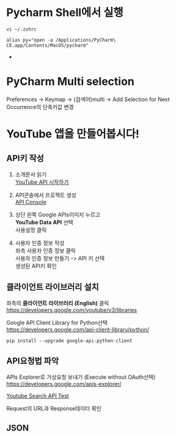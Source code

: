 # Pycharm Shell에서 실행

`vi ~/.zshrc`

```
alias py="open -a /Applications/PyCharm\ CE.app/Contents/MacOS/pycharm"

```
-

# PyCharm Multi selection

Preferences -> Keymap -> (검색어)multi -> Add Selection for Next Occurrence의 단축키값 변경


# YouTube 앱을 만들어봅시다!

## API키 작성

1. 소개문서 읽기  
[YouTube API 시작하기](https://developers.google.com/youtube/v3/getting-started)

2. API콘솔에서 프로젝트 생성  
[API Console](https://console.developers.google.com/iam-admin/projects)

3. 상단 왼쪽 Google APIs이미지 누르고  
**YouTube Data API** 선택  
사용설정 클릭

4. 사용자 인증 정보 작성  
좌측 사용자 인증 정보 클릭  
사용자 인증 정보 만들기 -> API 키 선택  
생성된 API키 확인


## 클라이언트 라이브러리 설치

좌측의 **클라이언트 라이브러리 (English)** 클릭  
<https://developers.google.com/youtube/v3/libraries>

Google API Client Library for Python선택  
<https://developers.google.com/api-client-library/python/>

```
pip install --upgrade google-api-python-client
```

## API요청법 파악

APIs Explorer로 가상요청 보내기 (Execute without OAuth선택)  
<https://developers.google.com/apis-explorer/>

[Youtube Search API Test](https://developers.google.com/apis-explorer/#p/youtube/v3/youtube.search.list)

Request의 URL과 Response데이터 확인


## JSON

